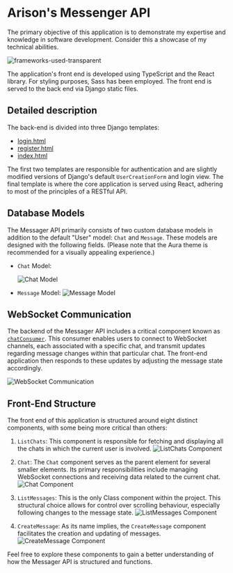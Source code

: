 # Arison's Messenger API

The primary objective of this application is to demonstrate my expertise and knowledge in software development. Consider this a showcase of my technical abilities.

![frameworks-used-transparent](https://github.com/Arison7/MessagerApi/assets/89223744/cc07d2c5-44d8-4923-99af-d6a95ec0979a)

The application's front end is developed using TypeScript and the React library. For styling purposes, Sass has been employed. The front end is served to the back end via Django static files. 

## Detailed description

The back-end is divided into three Django templates:

- [login.html](main/static/templates/registration.login.html)
- [register.html](main/static/templates/registration.register.html)
- [index.html](front-end/public/index.html)

The first two templates are responsible for authentication and are slightly modified versions of Django's default `UserCreationForm` and login view. The final template is where the core application is served using React, adhering to most of the principles of a RESTful API.

## Database Models

The Messager API primarily consists of two custom database models in addition to the default "User" model: `Chat` and `Message`. These models are designed with the following fields. (Please note that the Aura theme is recommended for a visually appealing experience.)

- `Chat` Model:
  
  ![Chat Model](https://github.com/Arison7/MessagerApi/assets/89223744/960672ac-d33c-48ff-a566-845254ff882a)

- `Message` Model:
  ![Message Model](https://github.com/Arison7/MessagerApi/assets/89223744/e35da1c0-dfa1-405f-a8bf-794314f024eb)

## WebSocket Communication

The backend of the Messager API includes a critical component known as [`chatConsumer`](main/consumers.py). This consumer enables users to connect to WebSocket channels, each associated with a specific chat, and transmit updates regarding message changes within that particular chat. The front-end application then responds to these updates by adjusting the message state accordingly.

![WebSocket Communication](https://github.com/Arison7/MessagerApi/assets/89223744/7f0e73b3-253b-4b8d-9abb-55f21c5a4b3b)

## Front-End Structure

The front end of this application is structured around eight distinct components, with some being more critical than others:

1. `ListChats`: This component is responsible for fetching and displaying all the chats in which the current user is involved.
   ![ListChats Component](https://github.com/Arison7/MessagerApi/assets/89223744/8f84d502-5535-464d-aa87-f53c17ff819f)

2. `Chat`: The `Chat` component serves as the parent element for several smaller elements. Its primary responsibilities include managing WebSocket connections and receiving data related to the current chat.
   ![Chat Component](https://github.com/Arison7/MessagerApi/assets/89223744/3367cacf-9071-41ba-b1b6-7535fa95751c)

3. `ListMessages`: This is the only Class component within the project. This structural choice allows for control over scrolling behaviour, especially following changes to the message state.
   ![ListMessages Component](https://github.com/Arison7/MessagerApi/assets/89223744/f3bc9bff-8e7d-4671-b3ce-547fa186d457)

4. `CreateMessage`: As its name implies, the `CreateMessage` component facilitates the creation and updating of messages.
   ![CreateMessage Component](https://github.com/Arison7/MessagerApi/assets/89223744/694ed4db-975c-4d5f-a75f-a621826e3d6c)

Feel free to explore these components to gain a better understanding of how the Messager API is structured and functions.

















